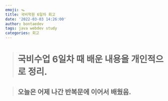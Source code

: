 ```yaml
---
emoji: 🪤
title: 국비학원 6일차 회고
date: '2022-03-03 14:26:00'
author: bontaedev
tags: java webdev study
categories: 회고
---
```


> # 국비수업 6일차 때 배운 내용을 개인적으로 정리.

> ## 오늘은 어제 나간 반복문에 이어서 배웠음.
